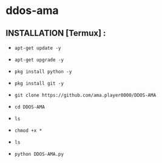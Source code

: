 # ddos-ama

## INSTALLATION [Termux] :

* `apt-get update -y`

* `apt-get upgrade -y`

* `pkg install python -y`

* `pkg install git -y`

* `git clone https://github.com/ama.player0000/DDOS-AMA`

* `cd DDOS-AMA`

* `ls`

* `chmod +x *`
 
* `ls`

* `python DDOS-AMA.py `

